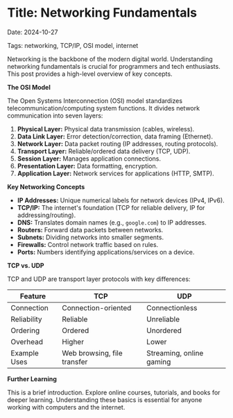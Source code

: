 # Title: Networking Fundamentals

Date: 2024-10-27

Tags: networking, TCP/IP, OSI model, internet

Networking is the backbone of the modern digital world. Understanding networking fundamentals is crucial for programmers and tech enthusiasts. This post provides a high-level overview of key concepts.

**The OSI Model**

The Open Systems Interconnection (OSI) model standardizes telecommunication/computing system functions. It divides network communication into seven layers:

1. **Physical Layer:** Physical data transmission (cables, wireless).
2. **Data Link Layer:** Error detection/correction, data framing (Ethernet).
3. **Network Layer:** Data packet routing (IP addresses, routing protocols).
4. **Transport Layer:** Reliable/ordered data delivery (TCP, UDP).
5. **Session Layer:** Manages application connections.
6. **Presentation Layer:** Data formatting, encryption.
7. **Application Layer:** Network services for applications (HTTP, SMTP).

**Key Networking Concepts**

*   **IP Addresses:** Unique numerical labels for network devices (IPv4, IPv6).
*   **TCP/IP:** The internet's foundation (TCP for reliable delivery, IP for addressing/routing).
*   **DNS:** Translates domain names (e.g., `google.com`) to IP addresses.
*   **Routers:** Forward data packets between networks.
*   **Subnets:** Dividing networks into smaller segments.
*   **Firewalls:** Control network traffic based on rules.
*   **Ports:** Numbers identifying applications/services on a device.

**TCP vs. UDP**

TCP and UDP are transport layer protocols with key differences:

| Feature       | TCP                               | UDP                               |
|---------------|------------------------------------|------------------------------------|
| Connection     | Connection-oriented               | Connectionless                       |
| Reliability    | Reliable                           | Unreliable                           |
| Ordering       | Ordered                           | Unordered                           |
| Overhead       | Higher                             | Lower                              |
| Example Uses   | Web browsing, file transfer       | Streaming, online gaming           |

**Further Learning**

This is a brief introduction. Explore online courses, tutorials, and books for deeper learning.  Understanding these basics is essential for anyone working with computers and the internet.
